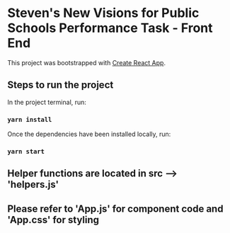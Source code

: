 # Steven's New Visions for Public Schools Performance Task - Front End

This project was bootstrapped with [Create React App](https://github.com/facebook/create-react-app).

## Steps to run the project

In the project terminal, run:

### `yarn install`

Once the dependencies have been installed locally, run:

### `yarn start`

## Helper functions are located in src --> 'helpers.js'
## Please refer to 'App.js' for component code and  'App.css' for styling